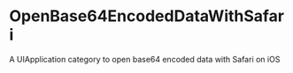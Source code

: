 OpenBase64EncodedDataWithSafari
===============================

A UIApplication category to open base64 encoded data with Safari on iOS

